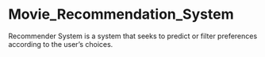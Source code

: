 # Movie_Recommendation_System
Recommender System is a system that seeks to predict or filter preferences according to the user’s choices. 
